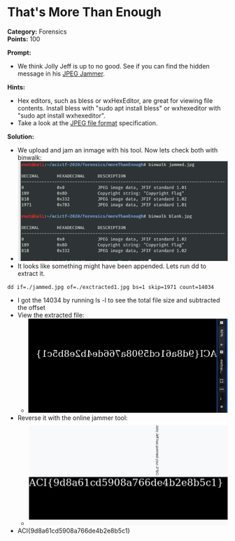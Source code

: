 # That's More Than Enough #

**Category:**	Forensics  
**Points:**	100

**Prompt:** 
* We think Jolly Jeff is up to no good. See if you can find the hidden message in his [JPEG Jammer](http://challenge.acictf.com:41830/).

**Hints:** 
* Hex editors, such as bless or wxHexEditor, are great for viewing file contents. Install bless with "sudo apt install bless" or wxhexeditor with "sudo apt install wxhexeditor".
* Take a look at the [JPEG file format](https://en.wikipedia.org/wiki/JPEG_File_Interchange_Format#File_format_structure) specification.

**Solution:**
* We upload and jam an inmage with his tool.  Now lets check both with binwalk:
* ![solution1](./ThatsMoreThanEnough1.png)
* It looks like something might have been appended. Lets run dd to extract it.
```
dd if=./jammed.jpg of=./exctracted1.jpg bs=1 skip=1971 count=14034
```
* I got the 14034 by running ls -l to see the total file size and subtracted the offset
* View the extracted file:
    * ![solution2](./ThatsMoreThanEnough2.png)
* Reverse it with the online jammer tool:
    * ![solution3](./ThatsMoreThanEnough3.png)
* ACI{9d8a61cd5908a766de4b2e8b5c1}
